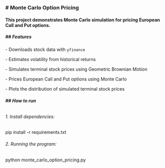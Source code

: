 ### \# Monte Carlo Option Pricing



#### This project demonstrates Monte Carlo simulation for pricing European Call and Put options.



##### \## Features

\- Downloads stock data with `yfinance`

\- Estimates volatility from historical returns

\- Simulates terminal stock prices using Geometric Brownian Motion

\- Prices European Call and Put options using Monte Carlo

\- Plots the distribution of simulated terminal stock prices





##### \## How to run

###### 

###### 1\. Install dependencies:



pip install -r requirements.txt



###### 2\. Running the program:



python monte\_carlo\_option\_pricing.py





